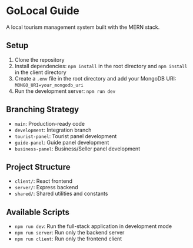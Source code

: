# GoLocal Guide

A local tourism management system built with the MERN stack.

## Setup

1. Clone the repository
2. Install dependencies: `npm install` in the root directory and `npm install` in the client directory
3. Create a `.env` file in the root directory and add your MongoDB URI: `MONGO_URI=your_mongodb_uri`
4. Run the development server: `npm run dev`

## Branching Strategy

- `main`: Production-ready code
- `development`: Integration branch
- `tourist-panel`: Tourist panel development
- `guide-panel`: Guide panel development
- `business-panel`: Business/Seller panel development

## Project Structure

- `client/`: React frontend
- `server/`: Express backend
- `shared/`: Shared utilities and constants

## Available Scripts

- `npm run dev`: Run the full-stack application in development mode
- `npm run server`: Run only the backend server
- `npm run client`: Run only the frontend client